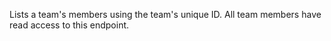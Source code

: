 Lists a team's members using the team's unique ID. All team members have read access to this endpoint.